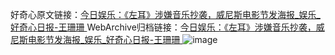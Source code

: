 好奇心原文链接：[今日娱乐：《左耳》涉嫌音乐抄袭，威尼斯电影节发海报_娱乐_好奇心日报-王珊珊 ](https://www.qdaily.com/articles/11732.html)
WebArchive归档链接：[今日娱乐：《左耳》涉嫌音乐抄袭，威尼斯电影节发海报_娱乐_好奇心日报-王珊珊 ](http://web.archive.org/web/20190623171024/https://www.qdaily.com/articles/11732.html)
![image](http://ww3.sinaimg.cn/large/007d5XDply1g3wakba27fj30u05jne81)